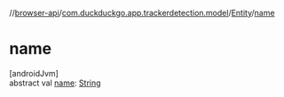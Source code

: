//[browser-api](../../../index.md)/[com.duckduckgo.app.trackerdetection.model](../index.md)/[Entity](index.md)/[name](name.md)

# name

[androidJvm]\
abstract val [name](name.md): [String](https://kotlinlang.org/api/latest/jvm/stdlib/kotlin/-string/index.html)
